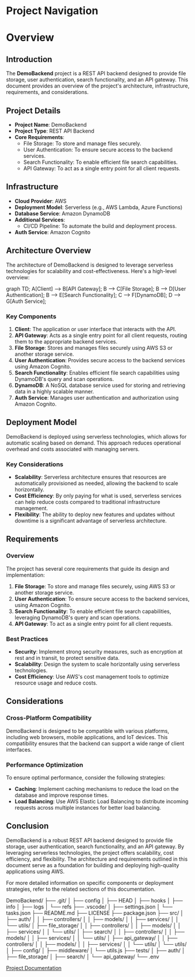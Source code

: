 # Project Navigation

# Overview

## Introduction

The **DemoBackend** project is a REST API backend designed to provide file storage, user authentication, search functionality, and an API gateway. This document provides an overview of the project's architecture, infrastructure, requirements, and considerations.

## Project Details

- **Project Name**: DemoBackend
- **Project Type**: REST API Backend
- **Core Requirements**:
  - File Storage: To store and manage files securely.
  - User Authentication: To ensure secure access to the backend services.
  - Search Functionality: To enable efficient file search capabilities.
  - API Gateway: To act as a single entry point for all client requests.

## Infrastructure

- **Cloud Provider**: AWS
- **Deployment Model**: Serverless (e.g., AWS Lambda, Azure Functions)
- **Database Service**: Amazon DynamoDB
- **Additional Services**:
  - CI/CD Pipeline: To automate the build and deployment process.
- **Auth Service**: Amazon Cognito

## Architecture Overview

The architecture of DemoBackend is designed to leverage serverless technologies for scalability and cost-effectiveness. Here's a high-level overview:

graph TD;
    A[Client] --> B[API Gateway];
    B --> C[File Storage];
    B --> D[User Authentication];
    B --> E[Search Functionality];
    C --> F[DynamoDB];
    D --> G[Auth Service];

### Key Components

1. **Client**: The application or user interface that interacts with the API.
2. **API Gateway**: Acts as a single entry point for all client requests, routing them to the appropriate backend services.
3. **File Storage**: Stores and manages files securely using AWS S3 or another storage service.
4. **User Authentication**: Provides secure access to the backend services using Amazon Cognito.
5. **Search Functionality**: Enables efficient file search capabilities using DynamoDB's query and scan operations.
6. **DynamoDB**: A NoSQL database service used for storing and retrieving data in a highly scalable manner.
7. **Auth Service**: Manages user authentication and authorization using Amazon Cognito.

## Deployment Model

DemoBackend is deployed using serverless technologies, which allows for automatic scaling based on demand. This approach reduces operational overhead and costs associated with managing servers.

### Key Considerations

- **Scalability**: Serverless architecture ensures that resources are automatically provisioned as needed, allowing the backend to scale horizontally.
- **Cost Efficiency**: By only paying for what is used, serverless services can help reduce costs compared to traditional infrastructure management.
- **Flexibility**: The ability to deploy new features and updates without downtime is a significant advantage of serverless architecture.

## Requirements

### Overview

The project has several core requirements that guide its design and implementation:

1. **File Storage**: To store and manage files securely, using AWS S3 or another storage service.
2. **User Authentication**: To ensure secure access to the backend services, using Amazon Cognito.
3. **Search Functionality**: To enable efficient file search capabilities, leveraging DynamoDB's query and scan operations.
4. **API Gateway**: To act as a single entry point for all client requests.

### Best Practices

- **Security**: Implement strong security measures, such as encryption at rest and in transit, to protect sensitive data.
- **Scalability**: Design the system to scale horizontally using serverless technologies.
- **Cost Efficiency**: Use AWS's cost management tools to optimize resource usage and reduce costs.

## Considerations

### Cross-Platform Compatibility

DemoBackend is designed to be compatible with various platforms, including web browsers, mobile applications, and IoT devices. This compatibility ensures that the backend can support a wide range of client interfaces.

### Performance Optimization

To ensure optimal performance, consider the following strategies:

- **Caching**: Implement caching mechanisms to reduce the load on the database and improve response times.
- **Load Balancing**: Use AWS Elastic Load Balancing to distribute incoming requests across multiple instances for better load balancing.

## Conclusion

DemoBackend is a robust REST API backend designed to provide file storage, user authentication, search functionality, and an API gateway. By leveraging serverless technologies, the project offers scalability, cost efficiency, and flexibility. The architecture and requirements outlined in this document serve as a foundation for building and deploying high-quality applications using AWS.

For more detailed information on specific components or deployment strategies, refer to the related sections of this documentation.

DemoBackend/
├── .git/
│   ├── config
│   ├── HEAD
│   ├── hooks
│   ├── info
│   ├── logs
│   └── refs
├── .vscode/
│   ├── settings.json
│   └── tasks.json
├── README.md
├── LICENSE
├── package.json
├── src/
│   ├── auth/
│   │   ├── controllers/
│   │   ├── models/
│   │   ├── services/
│   │   └── utils/
│   ├── file_storage/
│   │   ├── controllers/
│   │   ├── models/
│   │   ├── services/
│   │   └── utils/
│   ├── search/
│   │   ├── controllers/
│   │   ├── models/
│   │   ├── services/
│   │   └── utils/
│   ├── api_gateway/
│   │   ├── controllers/
│   │   ├── models/
│   │   ├── services/
│   │   └── utils/
│   └── utils/
│       ├── config/
│       ├── middleware/
│       └── utils.js
├── tests/
│   ├── auth/
│   ├── file_storage/
│   ├── search/
│   └── api_gateway/
└── .env

[Project Documentation](https://docs.demo-backend.com)

